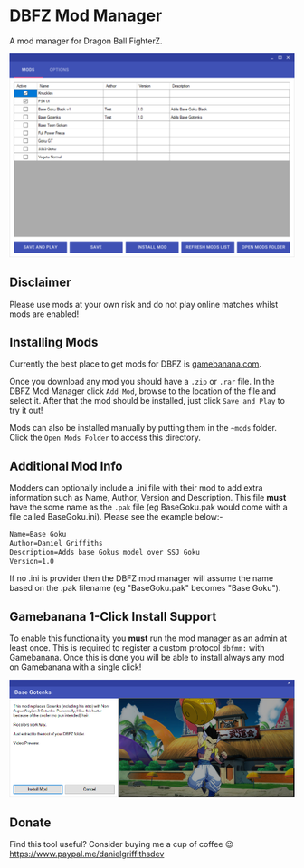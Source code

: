 # DBFZ Mod Manager

A mod manager for Dragon Ball FighterZ.

<img src="mod-manager-screenshot.png" width="600px" />

## Disclaimer

Please use mods at your own risk and do not play online matches whilst mods are enabled!

## Installing Mods

Currently the best place to get mods for DBFZ is [gamebanana.com](https://gamebanana.com/skins/games/6246).

Once you download any mod you should have a `.zip` or `.rar` file. In the DBFZ Mod Manager click `Add Mod`, browse to the location of the file and select it. 
After that the mod should be installed, just click `Save and Play` to try it out!

Mods can also be installed manually by putting them in the `~mods` folder. Click the `Open Mods Folder` to access this directory.

## Additional Mod Info

Modders can optionally include a .ini file with their mod to add extra information such as Name, Author, Version and Description. This file **must**
have the some name as the `.pak` file (eg BaseGoku.pak would come with a file called BaseGoku.ini). Please see the example below:-

```
Name=Base Goku 
Author=Daniel Griffiths
Description=Adds base Gokus model over SSJ Goku
Version=1.0
```

If no .ini is provider then the DBFZ mod manager will assume the name based on the .pak filename (eg "BaseGoku.pak" becomes "Base Goku"). 

## Gamebanana 1-Click Install Support 

To enable this functionality you **must** run the mod manager as an admin at least once. This is required to register a custom protocol `dbfmm:` with Gamebanana. Once this is done you will be able to install always any mod on Gamebanana with a single click!

<img src="1-click-install.png" width="600px" />

## Donate

Find this tool useful? Consider buying me a cup of coffee 😉
https://www.paypal.me/danielgriffithsdev
